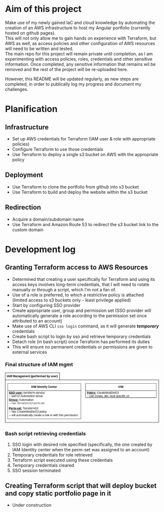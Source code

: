 # Aim of this project
Make use of my newly gained IaC and cloud knowledge by automating the creation of an AWS infrastructure to host my Angular portfolio (currently hosted on github pages).  
This will not only allow me to gain hands on experience with Terraform, but AWS as well, as access policies and other configuration of AWS resources will need to be written and tested.  
The main repo for this project will remain private until completion, as I am experimenting with access policies, roles, credentials and other sensitive information. Once completed, any sensitive information that remains wil be removed and the rest of the project will be re-uploaded here.  
  
However, this README will be updated regularly, as new steps are completed, in order to publically log my progress and document my challenges.

# Planification
## Infrastructure
- Set up AWS credentials for Terraform (IAM user & role with appropriate policies)  
- Configure Terraform to use those credentials  
- Use Terraform to deploy a single s3 bucket on AWS with the appropriate policy  

## Deployment 
- Use Terraform to clone the portfolio from github into s3 bucket
- Use Terraform to build and deploy the website within the s3 bucket  

## Redirection
- Acquire a domain/subdomain name
- Use Terraform and Amazon Route 53 to redirect the s3 bucket link to the custom domain  

# Development log
## Granting Terraform access to AWS Resources
- Determined that creating a user specifically for Terraform and using its access keys involves long-term credentials, that I will need to rotate manually or through a script, which I'm not a fan of.  
- Use of a role is preferred, to which a restrictive policy is attached (limited access to s3 buckets only - least privilege applied)
- Start by configuring SSO provider
- Create appropriate user, group and permission set (SSO provider will automatically generate a role according to the permission set once attributed to an account)
- Make use of AWS CLI `sso login` command, as it will generate **_temporary_** credentials  
- Create bash script to login by sso and retrieve temporary credentials
- Detach role (in bash script) once Terraform has performed its duties
- This will ensure no permanent credentials or permissions are given to external services
  
### Final structure of IAM mgmt
![IAM mgmt diagram](assets/IAM_mgmt.png)  

### Bash script retrieving credentials
1. SSO login with desired role specified (specifically, the one created by IAM Identity center when the perm-set was assigned to an account)
2. Temporary credentials for role retrieved
3. Terraform script executed using these credentials
4. Temporary credentials cleared
5. SSO session terminated  
      
## Creating Terraform script that will deploy bucket and copy static portfolio page in it
- Under construction
